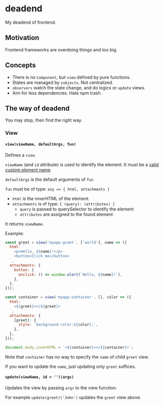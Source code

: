 # deadend

My deadend of frontend.

## Motivation

Frontend frameworks are overdoing things and too big.

## Concepts

- There is no `Component`, but `view` defined by pure functions.
- States are managed by `subjects`. Not centralized.
- `observers` watch the state change, and do logics or `update` views.
- Aim for less dependencies. Hate npm trash.

## The way of deadend

You may stop, then find the right way.

### View

#### `view(viewName, defaultArgs, fun)`

Defines a `view`.

`viewName` (and `id` attribute) is used to identify the element.
It must be a [valid custom element name](https://html.spec.whatwg.org/multipage/custom-elements.html#valid-custom-element-name).

`defaultArgs` is the default arguments of `fun`

`fun` must be of type: `any => { html, attachments }`
  - `html` is the innerHTML of the element.
  - `attachments` is of type: `{ (query): (attributes) }`
    - `query` is passed to querySelector to identify the element
    - `attributes` are assigned to the found element

It returns `viewName`.

Example:

```js
const greet = view('myapp-greet', ['world'], name => ({
  html: `
    <p>Hello, ${name}!</p>
    <button>Click me</button>
  `,
  attachments: {
    button: {
      onclick: () => window.alert(`Hello, ${name}!`),
    },
  },
}));

const container = view('myapp-container', [], color => ({
  html: `
    <${greet}></${greet}>
  `,
  attachments: {
    [greet]: {
      style: `background-color:${color};`,
    },
  },
}));

document.body.innerHTML = `<${container}></${container}>`;
```

Note that `container` has no way to specify the `name` of child `greet` view.

If you want to update the `name`, just updating only `greet` suffices.

#### `update(viewName, id = '')(args)`

Updates the view by passing `args` to the view function.

For example `update(greet)('John')` updates the `greet` view above.
